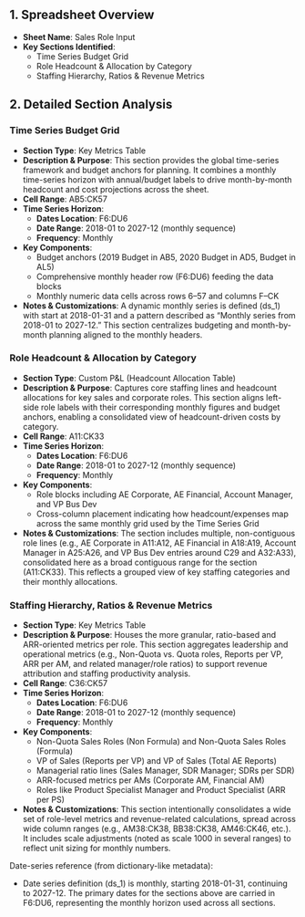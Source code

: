 ## 1. Spreadsheet Overview
- **Sheet Name**: Sales Role Input
- **Key Sections Identified**:
  - Time Series Budget Grid
  - Role Headcount & Allocation by Category
  - Staffing Hierarchy, Ratios & Revenue Metrics

## 2. Detailed Section Analysis

### Time Series Budget Grid
- **Section Type**: Key Metrics Table
- **Description & Purpose**: This section provides the global time-series framework and budget anchors for planning. It combines a monthly time-series horizon with annual/budget labels to drive month-by-month headcount and cost projections across the sheet.
- **Cell Range**: AB5:CK57
- **Time Series Horizon**:
  - **Dates Location**: F6:DU6
  - **Date Range**: 2018-01 to 2027-12 (monthly sequence)
  - **Frequency**: Monthly
- **Key Components**: 
  - Budget anchors (2019 Budget in AB5, 2020 Budget in AD5, Budget in AL5)
  - Comprehensive monthly header row (F6:DU6) feeding the data blocks
  - Monthly numeric data cells across rows 6–57 and columns F–CK
- **Notes & Customizations**: A dynamic monthly series is defined (ds_1) with start at 2018-01-31 and a pattern described as “Monthly series from 2018-01 to 2027-12.” This section centralizes budgeting and month-by-month planning aligned to the monthly headers.

### Role Headcount & Allocation by Category
- **Section Type**: Custom P&L (Headcount Allocation Table)
- **Description & Purpose**: Captures core staffing lines and headcount allocations for key sales and corporate roles. This section aligns left-side role labels with their corresponding monthly figures and budget anchors, enabling a consolidated view of headcount-driven costs by category.
- **Cell Range**: A11:CK33
- **Time Series Horizon**:
  - **Dates Location**: F6:DU6
  - **Date Range**: 2018-01 to 2027-12 (monthly sequence)
  - **Frequency**: Monthly
- **Key Components**: 
  - Role blocks including AE Corporate, AE Financial, Account Manager, and VP Bus Dev
  - Cross-column placement indicating how headcount/expenses map across the same monthly grid used by the Time Series Grid
- **Notes & Customizations**: The section includes multiple, non-contiguous role lines (e.g., AE Corporate in A11:A12, AE Financial in A18:A19, Account Manager in A25:A26, and VP Bus Dev entries around C29 and A32:A33), consolidated here as a broad contiguous range for the section (A11:CK33). This reflects a grouped view of key staffing categories and their monthly allocations.

### Staffing Hierarchy, Ratios & Revenue Metrics
- **Section Type**: Key Metrics Table
- **Description & Purpose**: Houses the more granular, ratio-based and ARR-oriented metrics per role. This section aggregates leadership and operational metrics (e.g., Non-Quota vs. Quota roles, Reports per VP, ARR per AM, and related manager/role ratios) to support revenue attribution and staffing productivity analysis.
- **Cell Range**: C36:CK57
- **Time Series Horizon**:
  - **Dates Location**: F6:DU6
  - **Date Range**: 2018-01 to 2027-12 (monthly sequence)
  - **Frequency**: Monthly
- **Key Components**: 
  - Non-Quota Sales Roles (Non Formula) and Non-Quota Sales Roles (Formula)
  - VP of Sales (Reports per VP) and VP of Sales (Total AE Reports)
  - Managerial ratio lines (Sales Manager, SDR Manager; SDRs per SDR)
  - ARR-focused metrics per AMs (Corporate AM, Financial AM)
  - Roles like Product Specialist Manager and Product Specialist (ARR per PS)
- **Notes & Customizations**: This section intentionally consolidates a wide set of role-level metrics and revenue-related calculations, spread across wide column ranges (e.g., AM38:CK38, BB38:CK38, AM46:CK46, etc.). It includes scale adjustments (noted as scale 1000 in several ranges) to reflect unit sizing for monthly numbers.

Date-series reference (from dictionary-like metadata):
- Date series definition (ds_1) is monthly, starting 2018-01-31, continuing to 2027-12. The primary dates for the sections above are carried in F6:DU6, representing the monthly horizon used across all sections.